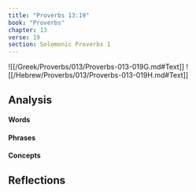 ```yaml
---
title: "Proverbs 13:19"
book: "Proverbs"
chapter: 13
verse: 19
section: Solomonic Proverbs 1
---
```

![[/Greek/Proverbs/013/Proverbs-013-019G.md#Text]]
![[/Hebrew/Proverbs/013/Proverbs-013-019H.md#Text]]

## Analysis

#### Words

#### Phrases

#### Concepts

## Reflections
